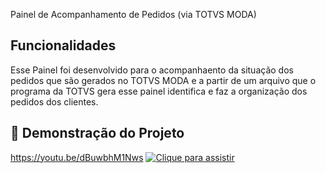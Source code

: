 Painel de Acompanhamento de Pedidos (via TOTVS MODA)
## Funcionalidades

Esse Painel foi desenvolvido para o acompanhaento da situação dos pedidos que são gerados no TOTVS MODA e a partir de um arquivo que o programa da TOTVS gera esse painel identifica
e faz a organização dos pedidos dos clientes.

## 🎥 Demonstração do Projeto
https://youtu.be/dBuwbhM1Nws
[![Clique para assistir](https://img.youtube.com/vi/dBuwbhM1Nws/hqdefault.jpg)](https://youtu.be/dBuwbhM1Nws)
